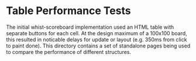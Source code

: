 # Table Performance Tests

The initial whist-scoreboard implementation used an HTML table with separate
buttons for each cell. At the design maximum of a 100x100 board, this resulted
in noticable delays for update or layout (e.g. 350ms from click to paint done).
This directory contains a set of standalone pages being used to compare the
performance of different structures.
